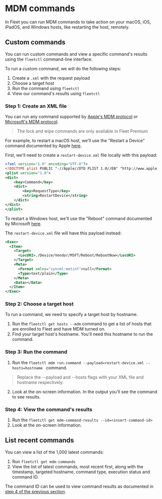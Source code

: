 # MDM commands

In Fleet you can run MDM commands to take action on your macOS, iOS, iPadOS, and Windows hosts, like restarting the host, remotely.

## Custom commands

You can run custom commands and view a specific command's results using the `fleetctl` command-line interface.

To run a custom command, we will do the following steps:

1. Create a `.xml` with the request payload
2. Choose a target host
3. Run the command using `fleetctl`
4. View our command's results using `fleetctl`

### Step 1: Create an XML file

You can run any command supported by [Apple's MDM protocol](https://developer.apple.com/documentation/devicemanagement/commands_and_queries) or [Microsoft's MDM protocol](https://learn.microsoft.com/en-us/windows/client-management/mdm/).

> The lock and wipe commands are only available in Fleet Premium

For example, to restart a macOS host, we'll use the "Restart a Device" command documented by Apple [here](https://developer.apple.com/documentation/devicemanagement/restart_a_device#3384428). 

First, we'll need to create a `restart-device.xml` file locally with this payload:

```xml
<?xml version="1.0" encoding="UTF-8"?>
<!DOCTYPE plist PUBLIC "-//Apple//DTD PLIST 1.0//EN" "http://www.apple.com/DTDs/PropertyList-1.0.dtd">
<plist version="1.0">
<dict>
    <key>Command</key>
    <dict>
        <key>RequestType</key>
        <string>RestartDevice</string>
    </dict>
</dict>
</plist>
```

To restart a Windows host, we'll use the "Reboot" command documented by Microsoft [here](https://learn.microsoft.com/en-us/windows/client-management/mdm/reboot-csp).

The `restart-device.xml` file will have this payload instead:

```xml
<Exec>
  <Item>
    <Target>
      <LocURI>./Device/Vendor/MSFT/Reboot/RebootNow</LocURI>
    </Target>
    <Meta>
      <Format xmlns="syncml:metinf">null</Format>
      <Type>text/plain</Type>
    </Meta>
    <Data></Data>
  </Item>
</Exec>
```

### Step 2: Choose a target host

To run a command, we need to specify a target host by hostname.

1. Run the `fleetctl get hosts --mdm` command to get a list of hosts that are enrolled to Fleet and have MDM turned on.
2. Find your target host's hostname. You'll need this hostname to run the command.

### Step 3: Run the command

1. Run the `fleetctl mdm run-command --payload=restart-device.xml --hosts=hostname ` command.

> Replace the --payload and --hosts flags with your XML file and hostname respectively.

2. Look at the on-screen information. In the output you'll see the command to see results.

### Step 4: View the command's results

1. Run the `fleetctl get mdm-command-results --id=<insert-command-id>`
2. Look at the on-screen information.

## List recent commands

You can view a list of the 1,000 latest commands:

1. Run `fleetctl get mdm-commands`
2. View the list of latest commands, most recent first, along with the timestamp, targeted hostname, command type, execution status and command ID.

The command ID can be used to view command results as documented in [step 4 of the previous section](#step-4-view-the-commands-results).

<meta name="category" value="guides">
<meta name="authorGitHubUsername" value="noahtalerman">
<meta name="authorFullName" value="Noah Talerman">
<meta name="publishedOn" value="2024-06-12">
<meta name="articleTitle" value="MDM commands">
<meta name="description" value="Learn how to run custom MDM commands on hosts using Fleet.">
